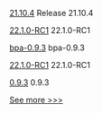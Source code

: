 
[21.10.4](https://github.com/hyperledger/besu/releases/tag/21.10.4) Release 21.10.4

[22.1.0-RC1](https://github.com/hyperledger/besu/releases/tag/22.1.0-RC1) 22.1.0-RC1

[bpa-0.9.3](https://github.com/hyperledger-labs/business-partner-agent-chart/releases/tag/bpa-0.9.3) bpa-0.9.3

[22.1.0-RC1](https://github.com/hyperledger/besu-docs/releases/tag/22.1.0-RC1) 22.1.0-RC1

[0.9.3](https://github.com/hyperledger-labs/business-partner-agent/releases/tag/0.9.3) 0.9.3


[See more >>>](https://start-here.hyperledger.org/releases)
